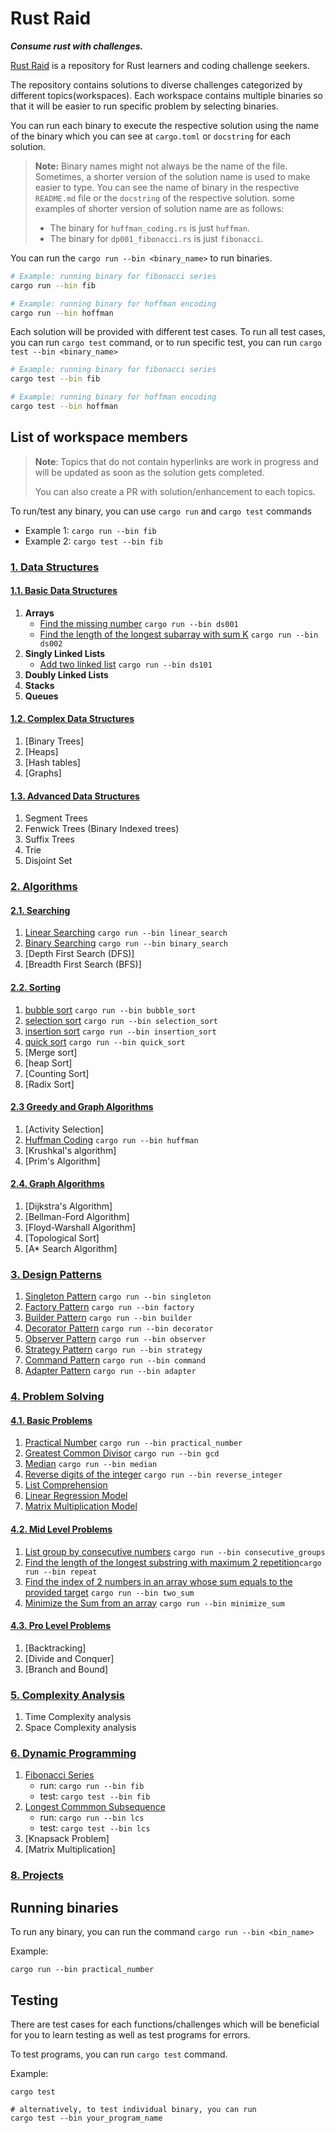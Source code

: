 # Rust Raid

_**Consume rust with challenges.**_

[Rust Raid](https://github.com/ghimiresdp/rust-raid) is a repository for Rust
learners and coding challenge seekers.

The repository contains solutions to diverse challenges categorized by different
topics(workspaces). Each workspace contains multiple binaries so that it will be
easier to run specific problem by selecting binaries.

You can run each binary to execute the respective solution using the name of the
binary which you can see at `cargo.toml` or `docstring` for each solution.

> **Note:** Binary names might not always be the name of the file. Sometimes, a
> shorter version of the solution name is used to make easier to type. You can
> see the name of binary in the respective `README.md` file or the `docstring`
> of the respective solution.
> some examples of shorter version of solution name are as follows:
>
> - The binary for `huffman_coding.rs` is just `huffman`.
> - The binary for `dp001_fibonacci.rs` is just `fibonacci`.

You can run the `cargo run --bin <binary_name>` to run binaries.

```bash
# Example: running binary for fibonacci series
cargo run --bin fib

# Example: running binary for hoffman encoding
cargo run --bin hoffman
```

Each solution will be provided with different test cases. To run all test cases,
you can run `cargo test` command, or to run specific test, you can run
`cargo test --bin <binary_name>`

```bash
# Example: running binary for fibonacci series
cargo test --bin fib

# Example: running binary for hoffman encoding
cargo test --bin hoffman
```

## List of workspace members

> **Note**: Topics that do not contain hyperlinks are work in progress and will
> be updated as soon as the solution gets completed.
>
> You can also create a PR with solution/enhancement to each topics.

To run/test any binary, you can use `cargo run` and `cargo test` commands

- Example 1: `cargo run --bin fib`
- Example 2: `cargo test --bin fib`

### [1. Data Structures](./data-structures/)

#### [1.1. **Basic Data Structures**](data-structures/)

1. **Arrays**
    - [Find the missing number](./data-structures/ds001_find_missing_number.rs) `cargo run --bin ds001`
    - [Find the length of the longest subarray with sum K](./data-structures/ds002_longest_subarray.rs) `cargo run --bin ds002`
2. **Singly Linked Lists**
    - [Add two linked list](./data-structures/ds101_linked_list_add.rs) `cargo run --bin ds101`
3. **Doubly Linked Lists**
4. **Stacks**
5. **Queues**

#### [1.2. **Complex Data Structures**](data-structures/)

1. [Binary Trees]
2. [Heaps]
3. [Hash tables]
4. [Graphs]

#### [1.3. **Advanced Data Structures**](data-structures/)

1. Segment Trees
2. Fenwick Trees (Binary Indexed trees)
3. Suffix Trees
4. Trie
5. Disjoint Set

### [2. Algorithms](./algorithms/)

#### [2.1. Searching](algorithms/searching/)

1. [Linear Searching](algorithms/searching/linear_search.rs) `cargo run --bin linear_search`
2. [Binary Searching](algorithms/searching/binary_search.rs) `cargo run --bin binary_search`
3. [Depth First Search (DFS)]
4. [Breadth First Search (BFS)]

#### [2.2. Sorting](algorithms/sorting/)

1. [bubble sort](algorithms/sorting/bubble_sort.rs) `cargo run --bin bubble_sort`
2. [selection sort](algorithms/sorting/selection_sort.rs) `cargo run --bin selection_sort`
3. [insertion sort](algorithms/sorting/insertion_sort.rs) `cargo run --bin insertion_sort`
4. [quick sort](algorithms/sorting/quick_sort.rs) `cargo run --bin quick_sort`
5. [Merge sort]
6. [heap Sort]
7. [Counting Sort]
8. [Radix Sort]

#### [2.3 Greedy and Graph Algorithms](algorithms/greedy/)

1. [Activity Selection]
2. [Huffman Coding](algorithms/greedy/huffman_coding.rs) `cargo run --bin huffman`
3. [Krushkal's algorithm]
4. [Prim's Algorithm]

#### [2.4. Graph Algorithms](algorithms/graph/)

1. [Dijkstra's Algorithm]
2. [Bellman-Ford Algorithm]
3. [Floyd-Warshall Algorithm]
4. [Topological Sort]
5. [A* Search Algorithm]

### [3. Design Patterns](./design-patterns/)

1. [Singleton Pattern](design-patterns/src/singleton.rs) `cargo run --bin singleton`
2. [Factory Pattern](design-patterns/src/factory.rs) `cargo run --bin factory`
3. [Builder Pattern](design-patterns/src/builder.rs) `cargo run --bin builder`
4. [Decorator Pattern](design-patterns/src/decorator.rs) `cargo run --bin decorator`
5. [Observer Pattern](design-patterns/src/observer.rs) `cargo run --bin observer`
6. [Strategy Pattern](design-patterns/src/strategy.rs) `cargo run --bin strategy`
7. [Command Pattern](design-patterns/src/command.rs) `cargo run --bin command`
8. [Adapter Pattern](design-patterns/src/adapter.rs) `cargo run --bin adapter`

### [4. Problem Solving](problem-solving/)

#### [4.1. Basic Problems](problem-solving/basic/)

1. [Practical Number](problem-solving/basic/practical_number.rs)  `cargo run --bin practical_number`
2. [Greatest Common Divisor](problem-solving/basic/gcd.rs) `cargo run --bin gcd`
3. [Median](problem-solving/basic/median.rs) `cargo run --bin median`
4. [Reverse digits of the integer](problem-solving/basic/reverse_integer.rs) `cargo run --bin reverse_integer`
5. [List Comprehension](problem-solving/basic/comprehension.rs)
6. [Linear Regression Model](problem-solving/basic/linear_regression.rs)
7. [Matrix Multiplication Model](problem-solving/basic/matrix_multiplication.rs)

#### [4.2. Mid Level Problems](problem-solving/mid/)

1. [List group by consecutive numbers](problem-solving/mid/consecutive_groups.rs) `cargo run --bin consecutive_groups`
2. [Find the length of the longest substring with maximum 2 repetition](problem-solving/mid/repeat.rs)`cargo run --bin repeat`
3. [Find the index of 2 numbers in an array whose sum equals to the provided target](problem-solving/mid/two_sum.rs) `cargo run --bin two_sum`
4. [Minimize the Sum from an array](problem-solving/mid/minimize_sum.rs) `cargo run --bin minimize_sum`

#### [4.3. Pro Level Problems](problem-solving/pro/)

1. [Backtracking]
2. [Divide and Conquer]
3. [Branch and Bound]

### [5. Complexity Analysis](./complexity-analysis/)

1. Time Complexity analysis
2. Space Complexity analysis

### [6. Dynamic Programming](./dynamic-programming/)

1. [Fibonacci Series](./dynamic-programming/src/dp001_fibonacci.rs)
    - run:  `cargo run --bin fib`
    - test:  `cargo test --bin fib`
2. [Longest Commmon Subsequence](./dynamic-programming/src/dp002_lcs.rs)
    - run:  `cargo run --bin lcs`
    - test:  `cargo test --bin lcs`
3. [Knapsack Problem]
4. [Matrix Multiplication]

### [8. Projects](./projects/)

## Running binaries

To run any binary, you can run the command `cargo run --bin <bin_name>`

Example:

```shell
cargo run --bin practical_number
```

## Testing

There are test cases for each functions/challenges which will be beneficial
for you to learn testing as well as test programs for errors.

To test programs, you can run `cargo test` command.

Example:

```shell
cargo test

# alternatively, to test individual binary, you can run
cargo test --bin your_program_name
```

